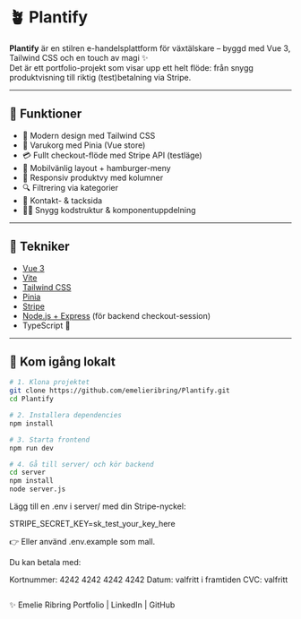 # 🪴 Plantify

**Plantify** är en stilren e-handelsplattform för växtälskare – byggd med Vue 3, Tailwind CSS och en touch av magi ✨  
Det är ett portfolio-projekt som visar upp ett helt flöde: från snygg produktvisning till riktig (test)betalning via Stripe.

---

## 🌿 Funktioner

- 💚 Modern design med Tailwind CSS
- 🛒 Varukorg med Pinia (Vue store)
- 💳 Fullt checkout-flöde med Stripe API (testläge)
- 📱 Mobilvänlig layout + hamburger-meny
- 🌱 Responsiv produktvy med kolumner
- 🔍 Filtrering via kategorier
- 💌 Kontakt- & tacksida
- 🧑‍💻 Snygg kodstruktur & komponentuppdelning

---

## 🔧 Tekniker

- [Vue 3](https://vuejs.org/)
- [Vite](https://vitejs.dev/)
- [Tailwind CSS](https://tailwindcss.com/)
- [Pinia](https://pinia.vuejs.org/)
- [Stripe](https://stripe.com/)
- [Node.js + Express](https://expressjs.com/) (för backend checkout-session)
- TypeScript 💙

---

## 🚀 Kom igång lokalt

```bash
# 1. Klona projektet
git clone https://github.com/emelieribring/Plantify.git
cd Plantify

# 2. Installera dependencies
npm install

# 3. Starta frontend
npm run dev

# 4. Gå till server/ och kör backend
cd server
npm install
node server.js
```

Lägg till en .env i server/ med din Stripe-nyckel:

STRIPE_SECRET_KEY=sk_test_your_key_here

👉 Eller använd .env.example som mall.

Du kan betala med:

Kortnummer: 4242 4242 4242 4242
Datum: valfritt i framtiden
CVC: valfritt

<img :src="homepage" width="600" />

✨ Emelie Ribring
Portfolio | LinkedIn | GitHub

<script setup lang="ts">
import homepage from '@/assets/images/homepage.png'
</script>
